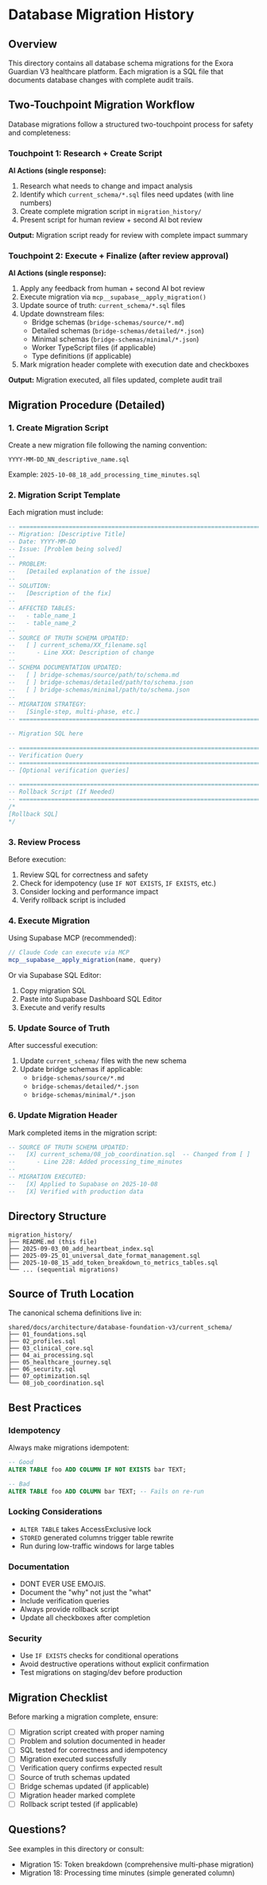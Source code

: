 # Database Migration History

## Overview

This directory contains all database schema migrations for the Exora Guardian V3 healthcare platform. Each migration is a SQL file that documents database changes with complete audit trails.

## Two-Touchpoint Migration Workflow

Database migrations follow a structured two-touchpoint process for safety and completeness:

### Touchpoint 1: Research + Create Script
**AI Actions (single response):**
1. Research what needs to change and impact analysis
2. Identify which `current_schema/*.sql` files need updates (with line numbers)
3. Create complete migration script in `migration_history/`
4. Present script for human review + second AI bot review

**Output:** Migration script ready for review with complete impact summary

### Touchpoint 2: Execute + Finalize (after review approval)
**AI Actions (single response):**
1. Apply any feedback from human + second AI bot review
2. Execute migration via `mcp__supabase__apply_migration()`
3. Update source of truth: `current_schema/*.sql` files
4. Update downstream files:
   - Bridge schemas (`bridge-schemas/source/*.md`)
   - Detailed schemas (`bridge-schemas/detailed/*.json`)
   - Minimal schemas (`bridge-schemas/minimal/*.json`)
   - Worker TypeScript files (if applicable)
   - Type definitions (if applicable)
5. Mark migration header complete with execution date and checkboxes

**Output:** Migration executed, all files updated, complete audit trail

## Migration Procedure (Detailed)

### 1. Create Migration Script

Create a new migration file following the naming convention:
```
YYYY-MM-DD_NN_descriptive_name.sql
```

Example: `2025-10-08_18_add_processing_time_minutes.sql`

### 2. Migration Script Template

Each migration must include:

```sql
-- ============================================================================
-- Migration: [Descriptive Title]
-- Date: YYYY-MM-DD
-- Issue: [Problem being solved]
--
-- PROBLEM:
--   [Detailed explanation of the issue]
--
-- SOLUTION:
--   [Description of the fix]
--
-- AFFECTED TABLES:
--   - table_name_1
--   - table_name_2
--
-- SOURCE OF TRUTH SCHEMA UPDATED:
--   [ ] current_schema/XX_filename.sql
--      - Line XXX: Description of change
--
-- SCHEMA DOCUMENTATION UPDATED:
--   [ ] bridge-schemas/source/path/to/schema.md
--   [ ] bridge-schemas/detailed/path/to/schema.json
--   [ ] bridge-schemas/minimal/path/to/schema.json
--
-- MIGRATION STRATEGY:
--   [Single-step, multi-phase, etc.]
-- ============================================================================

-- Migration SQL here

-- ============================================================================
-- Verification Query
-- ============================================================================
-- [Optional verification queries]

-- ============================================================================
-- Rollback Script (If Needed)
-- ============================================================================
/*
[Rollback SQL]
*/
```

### 3. Review Process

Before execution:
1. Review SQL for correctness and safety
2. Check for idempotency (use `IF NOT EXISTS`, `IF EXISTS`, etc.)
3. Consider locking and performance impact
4. Verify rollback script is included

### 4. Execute Migration

Using Supabase MCP (recommended):
```typescript
// Claude Code can execute via MCP
mcp__supabase__apply_migration(name, query)
```

Or via Supabase SQL Editor:
1. Copy migration SQL
2. Paste into Supabase Dashboard SQL Editor
3. Execute and verify results

### 5. Update Source of Truth

After successful execution:

1. Update `current_schema/` files with the new schema
2. Update bridge schemas if applicable:
   - `bridge-schemas/source/*.md`
   - `bridge-schemas/detailed/*.json`
   - `bridge-schemas/minimal/*.json`

### 6. Update Migration Header

Mark completed items in the migration script:
```sql
-- SOURCE OF TRUTH SCHEMA UPDATED:
--   [X] current_schema/08_job_coordination.sql  -- Changed from [ ]
--      - Line 228: Added processing_time_minutes
--
-- MIGRATION EXECUTED:
--   [X] Applied to Supabase on 2025-10-08
--   [X] Verified with production data
```

## Directory Structure

```
migration_history/
├── README.md (this file)
├── 2025-09-03_00_add_heartbeat_index.sql
├── 2025-09-25_01_universal_date_format_management.sql
├── 2025-10-08_15_add_token_breakdown_to_metrics_tables.sql
└── ... (sequential migrations)
```

## Source of Truth Location

The canonical schema definitions live in:
```
shared/docs/architecture/database-foundation-v3/current_schema/
├── 01_foundations.sql
├── 02_profiles.sql
├── 03_clinical_core.sql
├── 04_ai_processing.sql
├── 05_healthcare_journey.sql
├── 06_security.sql
├── 07_optimization.sql
└── 08_job_coordination.sql
```

## Best Practices

### Idempotency
Always make migrations idempotent:
```sql
-- Good
ALTER TABLE foo ADD COLUMN IF NOT EXISTS bar TEXT;

-- Bad
ALTER TABLE foo ADD COLUMN bar TEXT; -- Fails on re-run
```

### Locking Considerations
- `ALTER TABLE` takes AccessExclusive lock
- `STORED` generated columns trigger table rewrite
- Run during low-traffic windows for large tables

### Documentation
- DONT EVER USE EMOJIS.
- Document the "why" not just the "what"
- Include verification queries
- Always provide rollback script
- Update all checkboxes after completion

### Security
- Use `IF EXISTS` checks for conditional operations
- Avoid destructive operations without explicit confirmation
- Test migrations on staging/dev before production

## Migration Checklist

Before marking a migration complete, ensure:

- [ ] Migration script created with proper naming
- [ ] Problem and solution documented in header
- [ ] SQL tested for correctness and idempotency
- [ ] Migration executed successfully
- [ ] Verification query confirms expected result
- [ ] Source of truth schemas updated
- [ ] Bridge schemas updated (if applicable)
- [ ] Migration header marked complete
- [ ] Rollback script tested (if applicable)

## Questions?

See examples in this directory or consult:
- Migration 15: Token breakdown (comprehensive multi-phase migration)
- Migration 18: Processing time minutes (simple generated column)
